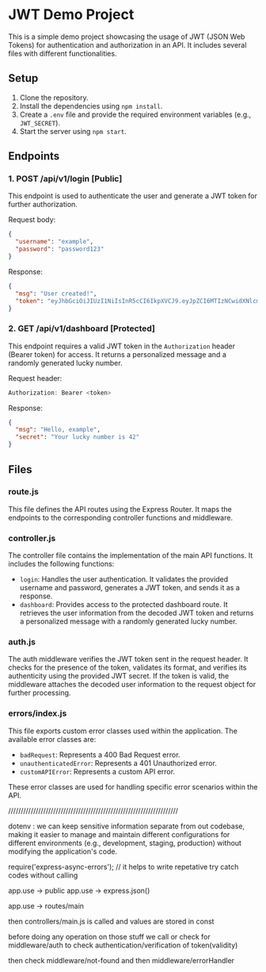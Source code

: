 # JWT Demo Project

This is a simple demo project showcasing the usage of JWT (JSON Web Tokens) for authentication and authorization in an API. It includes several files with different functionalities.

## Setup

1. Clone the repository.
2. Install the dependencies using `npm install`.
3. Create a `.env` file and provide the required environment variables (e.g., `JWT_SECRET`).
4. Start the server using `npm start`.

## Endpoints

### 1. POST /api/v1/login [Public]

This endpoint is used to authenticate the user and generate a JWT token for further authorization.

Request body:

```json
{
  "username": "example",
  "password": "password123"
}
```

Response:

```json
{
  "msg": "User created!",
  "token": "eyJhbGciOiJIUzI1NiIsInR5cCI6IkpXVCJ9.eyJpZCI6MTIzNCwidXNlcm5hbWUiOiJleGFtcGxlIiwiaWF0IjoxNTE2MjM5MDIyfQ.Lhvi7LQaz4a6I4PzxSp1DAqnUcGowYzvjx3cz49c8W8"
}
```

### 2. GET /api/v1/dashboard [Protected]

This endpoint requires a valid JWT token in the `Authorization` header (Bearer token) for access. It returns a personalized message and a randomly generated lucky number.

Request header:

``` js
Authorization: Bearer <token>
```

Response:

```json
{
  "msg": "Hello, example",
  "secret": "Your lucky number is 42"
}
```

## Files

### route.js

This file defines the API routes using the Express Router. It maps the endpoints to the corresponding controller functions and middleware.

### controller.js

The controller file contains the implementation of the main API functions. It includes the following functions:

- `login`: Handles the user authentication. It validates the provided username and password, generates a JWT token, and sends it as a response.
- `dashboard`: Provides access to the protected dashboard route. It retrieves the user information from the decoded JWT token and returns a personalized message with a randomly generated lucky number.

### auth.js

The auth middleware verifies the JWT token sent in the request header. It checks for the presence of the token, validates its format, and verifies its authenticity using the provided JWT secret. If the token is valid, the middleware attaches the decoded user information to the request object for further processing.

### errors/index.js

This file exports custom error classes used within the application. The available error classes are:

- `badRequest`: Represents a 400 Bad Request error.
- `unauthenticatedError`: Represents a 401 Unauthorized error.
- `customAPIError`: Represents a custom API error.

These error classes are used for handling specific error scenarios within the API.



////////////////////////////////////////////////////////////////////

dotenv  : we can keep sensitive information separate from out codebase, making it easier to manage and maintain different configurations for different environments (e.g., development, staging, production) without modifying the application's code.

require('express-async-errors');   // it helps to write repetative try catch codes without calling


app.use -> public
app.use -> express.json()

app.use -> routes/main
 
 then controllers/main.js is called and values are stored in const

before doing any operation on those stuff we call or check for middleware/auth to check authentication/verification of token(validity)

then check  middleware/not-found and then middleware/errorHandler
